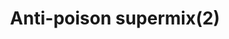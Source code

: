---
layout: item
title: Anti-poison supermix(2)
item-id: 11473
datatable: true
id: 11473
name: "Anti-poison supermix(2)"
members: true
lowalch: 86
highalch: 129
examine: "Two doses of fishy super antipoison potion."
monsters:
  - id: 5566
    name: "Ferocious barbarian spirit"
    members: true
    combat_level: 166
    wiki_url: "https://oldschool.runescape.wiki/w/Ferocious_barbarian_spirit"
    drops:
      - quantity: "1"
        rarity: 0.0078125
    image: "https://oldschool.runescape.wiki/images/d/dd/Ferocious_barbarian_spirit.png?ccb32"
---